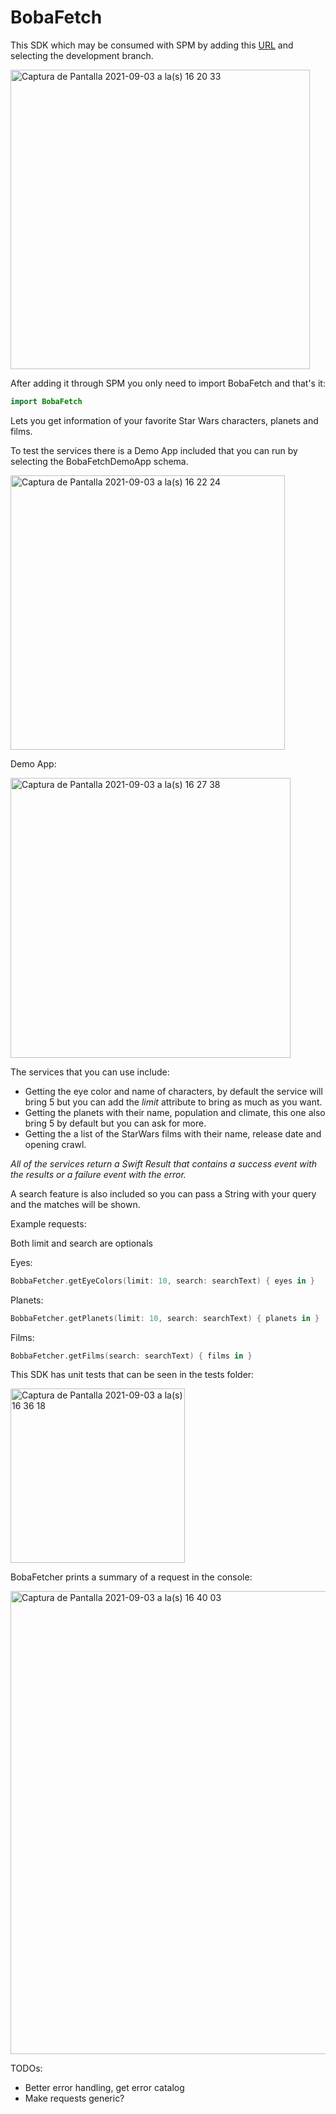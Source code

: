 # BobaFetch

This SDK which may be consumed with SPM by adding this [URL](https://github.com/miguelc95/BobaFetch) and selecting the development branch.

<img width="479" alt="Captura de Pantalla 2021-09-03 a la(s) 16 20 33" src="https://user-images.githubusercontent.com/15070387/132066345-2af8cbaa-36c2-413f-839a-533b04816c56.png">

After adding it through SPM you only need to import BobaFetch and that's it:

```swift
import BobaFetch
```

Lets you get information of your favorite Star Wars characters, planets and films.

To test the services there is a Demo App included that you can run by selecting the BobaFetchDemoApp schema.

<img width="439" alt="Captura de Pantalla 2021-09-03 a la(s) 16 22 24" src="https://user-images.githubusercontent.com/15070387/132066479-89453e70-187f-4042-a091-7b356838131d.png">

Demo App:

<img width="448" alt="Captura de Pantalla 2021-09-03 a la(s) 16 27 38" src="https://user-images.githubusercontent.com/15070387/132066861-3a36e368-310a-44e8-a91f-0b2771849097.png">


The services that you can use include:

* Getting the eye color and name of characters, by default the service will bring 5 but you can add the *limit* attribute to bring as much as you want. 
* Getting the planets with their name, population and climate, this one also bring 5 by default but you can ask for more.
* Getting the a list of the StarWars films with their name, release date and opening crawl.

_All of the services return a Swift Result that contains a success event with the results or a failure event with the error._

A search feature is also included so you can pass a String with your query and the matches will be shown.


Example requests:

Both limit and search are optionals

Eyes: 


```swift
BobbaFetcher.getEyeColors(limit: 10, search: searchText) { eyes in }
```


Planets: 

```swift
BobbaFetcher.getPlanets(limit: 10, search: searchText) { planets in }
```


Films: 

```swift
BobbaFetcher.getFilms(search: searchText) { films in }
```


This SDK has unit tests that can be seen in the tests folder:

<img width="279" alt="Captura de Pantalla 2021-09-03 a la(s) 16 36 18" src="https://user-images.githubusercontent.com/15070387/132067469-392cc8cd-baf5-4cdd-b618-dd5d95531cde.png">

BobaFetcher prints a summary of a request in the console: 

<img width="741" alt="Captura de Pantalla 2021-09-03 a la(s) 16 40 03" src="https://user-images.githubusercontent.com/15070387/132067769-4744ac96-cf6d-42b5-8a67-df419902edbb.png">



TODOs: 

* Better error handling, get error catalog
* Make requests generic?



